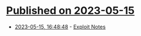 # [Published on 2023-05-15](index.md)

* [2023-05-15, 16:48:48](https://lobste.rs/s/rc3lxa/exploit_notes) - [Exploit Notes](https://exploit-notes.hdks.org/)
